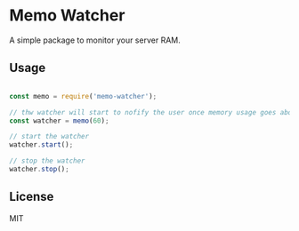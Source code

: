 # Memo Watcher

A simple package to monitor your server RAM.

## Usage


```js

const memo = require('memo-watcher');

// thw watcher will start to nofify the user once memory usage goes above 60%
const watcher = memo(60);

// start the watcher
watcher.start();

// stop the watcher
watcher.stop();


```


## License
MIT
